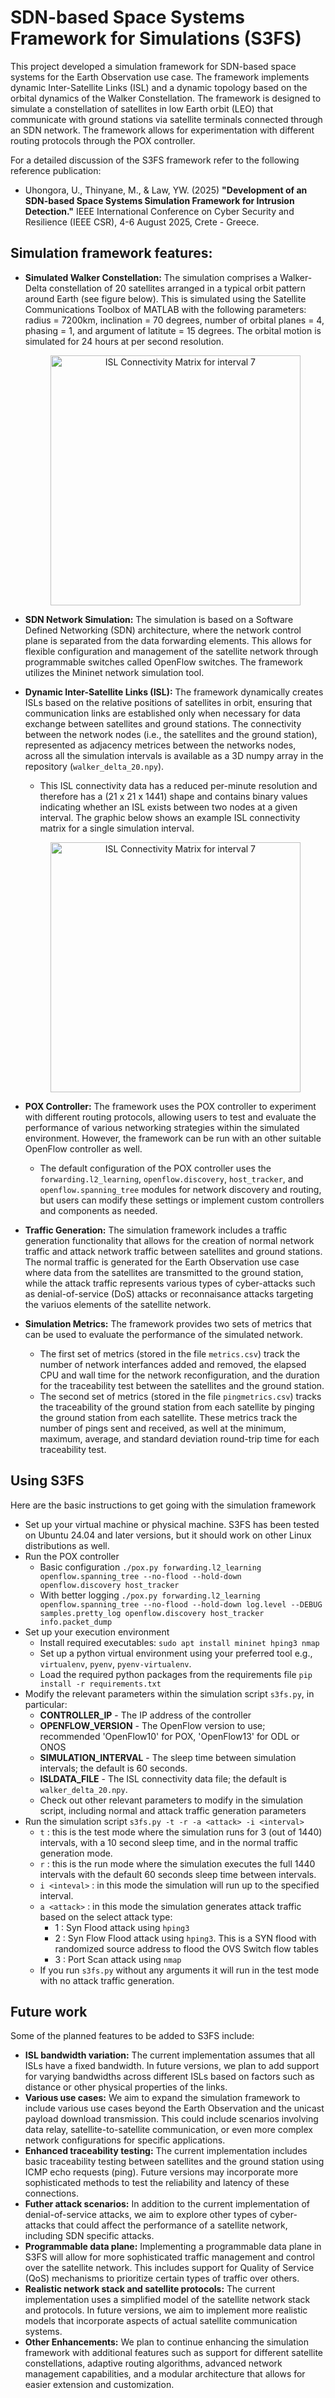 # SDN-based Space Systems Framework for Simulations (S3FS)

This project developed a simulation framework for SDN-based space systems for the Earth Observation use case. The framework implements dynamic Inter-Satellite Links (ISL) and a dynamic topology based on the orbital dynamics of the Walker Constellation. The framework is designed to simulate a constellation of satellites in low Earth orbit (LEO) that communicate with ground stations via satellite terminals connected through an SDN network. The framework allows for experimentation with different routing protocols through the POX controller.

For a detailed discussion of the S3FS framework refer to the following reference publication:

- Uhongora, U., Thinyane, M., & Law, YW. (2025) __"Development of an SDN-based Space Systems Simulation Framework for Intrusion Detection."__ IEEE International Conference on Cyber Security and Resilience (IEEE CSR), 4-6 August 2025, Crete - Greece.

## Simulation framework features:

- **Simulated Walker Constellation:** The simulation comprises a Walker-Delta constellation of 20 satellites arranged in a typical orbit pattern around Earth (see figure below). This is simulated using the Satellite Communications Toolbox of MATLAB with the following parameters: radius = 7200km, inclination = 70 degrees, number of orbital planes = 4, phasing = 1, and argument of latitute = 15 degrees. The orbital motion is simulated for 24 hours at per second resolution. 
    <p align="center">
        <img src="graphics/walker.png" alt="ISL Connectivity Matrix for interval 7" width="400">
    </p>
- **SDN Network Simulation:** The simulation is based on a Software Defined Networking (SDN) architecture, where the network control plane is separated from the data forwarding elements. This allows for flexible configuration and management of the satellite network through programmable switches called OpenFlow switches. The framework utilizes the Mininet network simulation tool. 
- **Dynamic Inter-Satellite Links (ISL):** The framework dynamically creates ISLs based on the relative positions of satellites in orbit, ensuring that communication links are established only when necessary for data exchange between satellites and ground stations. The connectivity between the network nodes (i.e., the satellites and the ground station), represented as adjacency metrices between the networks nodes, across all the simulation intervals is available as a 3D numpy array in the repository (`walker_delta_20.npy`).  

   - This ISL connectivity data has a reduced per-minute resolution and therefore has a (21 x 21 x 1441) shape and contains binary values indicating whether an ISL exists between two nodes at a given interval. The graphic below shows an example ISL connectivity matrix for a single simulation interval.
    <p align="center">
        <img src="graphics/isldata.png" alt="ISL Connectivity Matrix for interval 7" width="400">
    </p>
- **POX Controller:** The framework uses the POX controller to experiment with different routing protocols, allowing users to test and evaluate the performance of various networking strategies within the simulated environment. However, the framework can be run with an other suitable OpenFlow controller as well. 
   - The default configuration of the POX controller uses the `forwarding.l2_learning`, `openflow.discovery`, `host_tracker`, and `openflow.spanning_tree` modules for network discovery and routing, but users can modify these settings or implement custom controllers and components as needed.
- **Traffic Generation:** The simulation framework includes a traffic generation functionality that allows for the creation of normal network traffic and attack network traffic between satellites and ground stations. The normal traffic is generated for the Earth Observation use case where data from the satellites are transmitted to the ground station, while the attack traffic represents various types of cyber-attacks such as denial-of-service (DoS) attacks or reconnaisance attacks targeting the variuos elements of the satellite network.
- **Simulation Metrics:** The framework provides two sets of metrics that can be used to evaluate the performance of the simulated network. 
   - The first set of metrics (stored in the file `metrics.csv`) track the number of network interfances added and removed, the elapsed CPU and wall time for the network reconfiguration, and the duration for the traceability test between the satellites and the ground station. 
   - The second set of metrics (stored in the file `pingmetrics.csv`) tracks the traceability of the ground station from each satellite by pinging the ground station from each satellite. These metrics track the number of pings sent and received, as well at the minimum, maximum, average, and standard deviation round-trip time for each traceability test.

## Using S3FS
Here are the basic instructions to get going with the simulation framework
- Set up your virtual machine or physical machine. S3FS has been tested on Ubuntu 24.04 and later versions, but it should work on other Linux distributions as well.
- Run the POX controller
   - Basic configuration `./pox.py forwarding.l2_learning openflow.spanning_tree --no-flood --hold-down openflow.discovery host_tracker`
   - With better logging `./pox.py forwarding.l2_learning openflow.spanning_tree --no-flood --hold-down log.level --DEBUG samples.pretty_log openflow.discovery host_tracker info.packet_dump`
- Set up your execution environment
   - Install required executables: `sudo apt install mininet hping3 nmap`
   - Set up a python virtual environment using your preferred tool e.g., `virtualenv`, `pyenv`, `pyenv-virtualenv`.
   - Load the required python packages from the requirements file `pip install -r requirements.txt`
- Modify the relevant parameters within the simulation script `s3fs.py`, in particular:
   - **CONTROLLER_IP** - The IP address of the controller
   - **OPENFLOW_VERSION** - The OpenFlow version to use; recommended 'OpenFlow10' for POX, 'OpenFlow13' for ODL or ONOS
   - **SIMULATION_INTERVAL** - The sleep time between simulation intervals; the default is 60 seconds.
   - **ISLDATA_FILE** - The ISL connectivity data file; the default is `walker_delta_20.npy`.
   - Check out other relevant parameters to modify in the simulation script, including normal and attack traffic generation parameters
- Run the simulation script `s3fs.py -t -r -a <attack> -i <interval>`
   - `t` : this is the test mode where the simulation runs for 3 (out of 1440) intervals, with a 10 second sleep time, and in the normal traffic generation mode.
   - `r` : this is the run mode where the simulation executes the full 1440 intervals with the default 60 seconds sleep time between intervals.
   - `i <inteval>` : in this mode the simulation will run up to the specified interval.
   - `a <attack>` : in this mode the simulation generates attack traffic based on the select attack type:
     - 1 : Syn Flood attack using `hping3`
     - 2 : Syn Flow Flood attack using `hping3`. This is a SYN flood with randomized source address to flood the OVS Switch flow tables
     - 3 : Port Scan attack using `nmap`
   - If you run `s3fs.py` without any arguments it will run in the test mode with no attack traffic generation.

## Future work
Some of the planned features to be added to S3FS include:
- **ISL bandwidth variation:** The current implementation assumes that all ISLs have a fixed bandwidth. In future versions, we plan to add support for varying bandwidths across different ISLs based on factors such as distance or other physical properties of the links.
- **Various use cases:** We aim to expand the simulation framework to include various use cases beyond the Earth Observation and the unicast payload download transmission. This could include scenarios involving data relay, satellite-to-satellite communication, or even more complex network configurations for specific applications.
- **Enhanced traceability testing:** The current implementation includes basic traceability testing between satellites and the ground station using ICMP echo requests (ping). Future versions may incorporate more sophisticated methods to test the reliability and latency of these connections.
- **Futher attack scenarios:** In addition to the current implementation of denial-of-service attacks, we aim to explore other types of cyber-attacks that could affect the performance of a satellite network, including SDN specific attacks.
- **Programmable data plane:** Implementing a programmable data plane in S3FS will allow for more sophisticated traffic management and control over the satellite network. This includes support for Quality of Service (QoS) mechanisms to prioritize certain types of traffic over others. 
- **Realistic network stack and satellite protocols:** The current implementation uses a simplified model of the satellite network stack and protocols. In future versions, we aim to implement more realistic models that incorporate aspects of actual satellite communication systems.
- **Other Enhancements:** We plan to continue enhancing the simulation framework with additional features such as support for different satellite constellations, adaptive routing algorithms, advanced network management capabilities, and a modular architecture that allows for easier extension and customization.

